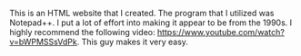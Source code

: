 This is an HTML website that I created. The program that I utilized was Notepad++. I put a lot of effort into making it appear to be from the 1990s. I highly recommend the following video: https://www.youtube.com/watch?v=bWPMSSsVdPk. This guy makes it very easy.
